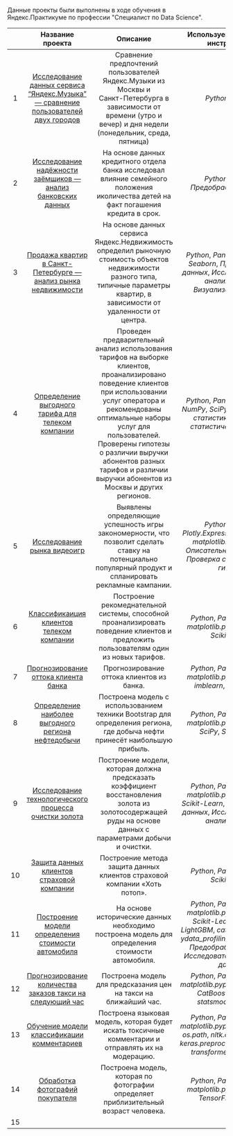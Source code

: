 Данные проекты были выполнены в ходе обучения в Яндекс.Практикуме по профессии "Специалист по Data Science".

|    |                                               Название проекта                                               |                                                                                                                                                                                                                                                  	Описание                                                                                                                                                                                                                                                  |                                                                                             Используемые навыки и инструменты                                                                                              |
|:--:|:------------------------------------------------------------------------------------------------------------:|:-----------------------------------------------------------------------------------------------------------------------------------------------------------------------------------------------------------------------------------------------------------------------------------------------------------------------------------------------------------------------------------------------------------------------------------------------------------------------------------------------------------:|:--------------------------------------------------------------------------------------------------------------------------------------------------------------------------------------------------------------------------:|
| 1  | [Исследование данных сервиса “Яндекс.Музыка” — сравнение пользователей двух городов](https://clck.ru/357RC7) |                                                                                                                                                                   Сравнение предпочтений пользователей Яндекс.Музыки из Москвы и<br/> Санкт-Петербурга в зависимости от времени (утро и вечер) и дня недели (понедельник, среда, пятница)                                                                                                                                                                   |                                                                                                     *Python*, *Pandas*                                                                                                     |
| 2  |                       [Исследование надёжности заёмщиков — анализ банковских данных](https://clck.ru/357RQN)                       |                                                                              На основе данных кредитного отдела банка исследовал влияние семейного положения иколичества детей на факт погашения кредита в срок.                                                                               |                                                                                         *Python*, *Pandas*, *Предобработка данных*                                                                                         |
| 3  |                      [Продажа квартир в Санкт-Петербурге — анализ рынка недвижимости](https://clck.ru/357RQc)                      |                                                                                                     На основе данных сервиса Яндекс.Недвижимость определил рыночную стоимость объектов недвижимости разного типа, типичные параметры квартир, в зависимости от удаленности от центра.                                                                                                    |                                               *Python*, *Pandas*, *Matplotlib*, *Seaborn*, *Предобработка данных*, *Исследовательский анализ данных*, *Визуализация данных*                                                |
| 4  |                            [Определение выгодного тарифа для телеком компании](https://clck.ru/357RQn)                             |                                                              Проведен предварительный анализ использования тарифов на выборке клиентов, проанализировано поведение клиентов при использовании услуг оператора и рекомендованы оптимальные наборы услуг для пользователей. Проверены гипотезы о различии выручки абонентов разных тарифов и различии выручки абонентов из Москвы и других регионов.                                                               |                                                      *Python*, *Pandas*, *Matplotlib*, *NumPy*, *SciPy*, *Описательная статистика*, *Проверка статистических гипотез*                                                      |
| 5  |                                       [Исследование рынка видеоигр](https://clck.ru/357RQz)                                        |                                                                                                                                                                           Выявлены определяющие успешность игры закономерности, что позволит сделать ставку на потенциально популярный продукт и спланировать рекламные кампании.                                                                                                                                                                            |                                     *Python*, *Pandas*, *Plotly.Express*, *NumPy*, *SciPy*, *matplotlib.pyplot*, *Math*, *Описательная статистика*, *Проверка статистических гипотез*                                      |
| 6  |                                 [Классификаиция клиентов телеком компании](https://clck.ru/357RRf)                                 |                                                                                                                                                 Построение рекомеднательной системы, способной проанализировать поведение клиентов и предложить пользователям один из новых тарифов.                                                                                                                                                 |                                                                        *Python*, *Pandas*, *NumPy*, *matplotlib.pyplot*, *Seaborn*, *Scikit-Learn*                                                                         |
| 7  |                                   [Прогнозирование оттока клиента банка](https://clck.ru/357RRq)                                   |                                                                                       								Прогнозирование оттока клиентов из банка.                                                                                   |                                                                  *Python*, *Pandas*, *NumPy*, *matplotlib.pyplot*, *Seaborn*, *imblearn*, *Scikit-Learn*                                                                   |
| 8  |                            [Определение наиболее выгодного региона нефтедобычи](https://clck.ru/357RRy)                            |                                                                                                                                                         Построена модель с использованием техники Bootstrap для определения региона, где добыча нефти принесёт наибольшую прибыль.                                                                                                                                                         |                                                                    *Python*, *Pandas*, *NumPy*, *matplotlib.pyplot*, *Seaborn*, *SciPy*, *Scikit-Learn*                                                                    |
| 9  |                          [Исследование технологического процесса очистки золота](https://clck.ru/357RSP)                           | Построение модели, которая должна предсказать коэффициент восстановления золота из золотосодержащей руды на основе данных с параметрами добычи и очистки.|                                           *Python*, *Pandas*, *NumPy*, *matplotlib.pyplot*, *Seaborn*, *Scikit-Learn*, *Предобработка данных*, *Исследовательский анализ данных*                                           |
| 10 |                                [Защита данных клиентов страховой компании](https://clck.ru/357RSX)                                 |Построение метода защита данных клиентов страховой компании «Хоть потоп». 																																															|                                                                                        *Python*, *Pandas*, *NumPy*, *Scikit-Learn*                                                                                         |
| 11 |                            [Построение модели определения стоимости автомобиля](https://clck.ru/357RSc)                            |На основе исторические данных необходимо построена модель для определения стоимости автомобиля.| *Python*, *Pandas*, *NumPy*, *matplotlib.pyplot*, *Seaborn*, *Scikit-Learn*, *CatBoost*, *LightGBM*, *category_encoders*, *ydata_profiling*, *phik*, *imblearn*, *Предобработка данных*, *Исследовательский анализ данных* |
| 12 |                        [Прогнозирование количества заказов такси на следующий час](https://clck.ru/357RSg)                         |Построена модель для предсказания цен на такси на ближайший час.|                                                    *Python*, *Pandas*, *NumPy*, *matplotlib.pyplot*,  *Scikit-Learn*, *CatBoost*, *LightGBM*, *statsmodels*, *os.path*                                                     |
| 13 |                                [Обучение модели классификации комментариев](https://clck.ru/357RSm)                                |Построена языковая модель, которая будет искать токсичные комментарии и отправлять их на модерацию.|                         *Python*, *Pandas*, *NumPy*, *matplotlib.pyplot*,  *Scikit-Learn*, *os.path*, *nltk.corpus*, *re*, *tqdm*, *keras.preprocessing.sequence*, *transformers*, *torch*, *Bert*                         |
| 14 |                                     [Обработка фотографий покупателя](https://clck.ru/357RSr)                                      |Построена модель, которая по фотографии определяет приблизительный возраст человека. |                                                                    *Python*, *Pandas*, *NumPy*, *matplotlib.pyplot*, *Seaborn*, *TensorFlow*, *ResNet*                                                                     |
| 15 |                                                                                                              |                                                                                                                                                                                                                                                                                                                                                                                                                                                                                                             |                                                                                                                                                                                                                            |

